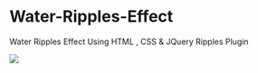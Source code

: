 # Water-Ripples-Effect
Water Ripples Effect Using HTML , CSS &amp; JQuery Ripples Plugin

<a href="https://www.youtube.com/watch?v=CSFyutVAqBs"><img src='https://i9.ytimg.com/vi/CSFyutVAqBs/maxresdefault.jpg?time=1642882800000&sqp=CPDNsY8G&rs=AOn4CLB9OhVyUKzqzczwFmeZbRLiAJF-7A'/></a>
